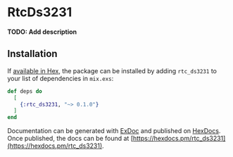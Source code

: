 # RtcDs3231

**TODO: Add description**

## Installation

If [available in Hex](https://hex.pm/docs/publish), the package can be installed
by adding `rtc_ds3231` to your list of dependencies in `mix.exs`:

```elixir
def deps do
  [
    {:rtc_ds3231, "~> 0.1.0"}
  ]
end
```

Documentation can be generated with [ExDoc](https://github.com/elixir-lang/ex_doc)
and published on [HexDocs](https://hexdocs.pm). Once published, the docs can
be found at [https://hexdocs.pm/rtc_ds3231](https://hexdocs.pm/rtc_ds3231).

